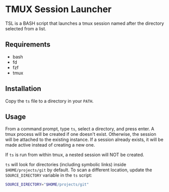 # TMUX Session Launcher

TSL is a BASH script that launches a tmux session named after the directory
selected from a list.

## Requirements

- bash
- fd
- fzf
- tmux

## Installation

Copy the `ts` file to a directory in your `PATH`.

## Usage

From a command prompt, type `ts`, select a directory, and press enter. A tmux
process will be created if one doesn't exist. Otherwise, the session will be
attached to the existing instance. If a session already exists, it will be made
active instead of creating a new one.

If `ts` is run from within tmux, a nested session will NOT be created.

`ts` will look for directories (including symbolic links) inside
`$HOME/projects/git` by default. To scan a different location, update the
`SOURCE_DIRECTORY` variable in the `ts` script:

```bash
SOURCE_DIRECTORY="$HOME/projects/git"
```
